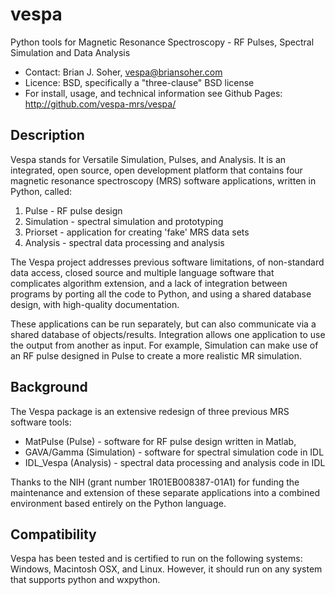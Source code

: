 # vespa
Python tools for Magnetic Resonance Spectroscopy - RF Pulses, Spectral Simulation and Data Analysis

- Contact: Brian J. Soher, vespa@briansoher.com
- Licence: BSD, specifically a "three-clause" BSD license
- For install, usage, and technical information see Github Pages: http://github.com/vespa-mrs/vespa/

## Description

Vespa stands for Versatile Simulation, Pulses, and Analysis. It is an integrated, open source, open development platform that contains four magnetic resonance spectroscopy (MRS) software applications, written in Python, called: 
	
1. Pulse      - RF pulse design
2. Simulation - spectral simulation and prototyping
3. Priorset   - application for creating 'fake' MRS data sets 
4. Analysis   - spectral data processing and analysis
	
The Vespa project addresses previous software limitations, of non-standard data access, closed source and multiple language software that complicates algorithm extension, and a lack of integration between programs by porting all the code to Python, and using a shared database design, with high-quality documentation. 

These applications can be run separately, but can also communicate via a shared database of objects/results. Integration allows one application to use the output from another as input. For example, Simulation can make use of an RF pulse designed in Pulse to create a more realistic MR simulation.

## Background

The Vespa package is an extensive redesign of three previous MRS software tools:

- MatPulse   (Pulse) - software for RF pulse design written in Matlab, 
- GAVA/Gamma (Simulation) - software for spectral simulation code in IDL
- IDL_Vespa  (Analysis) - spectral data processing and analysis code in IDL 

Thanks to the NIH (grant number 1R01EB008387-01A1) for funding the maintenance and extension of these separate applications into a combined environment based entirely on the Python language.

## Compatibility

Vespa has been tested and is certified to run on the following systems: Windows, Macintosh OSX, and Linux. However, it should run on any system that supports python and wxpython.
